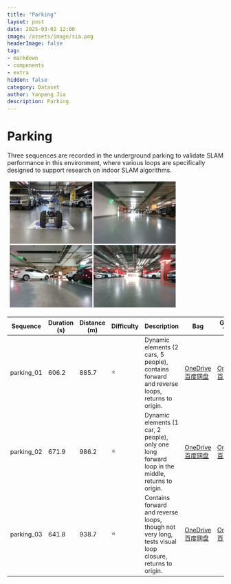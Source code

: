 ```yaml
---
title: "Parking"
layout: post
date: 2025-03-02 12:00
image: /assets/image/sia.png
headerImage: false
tag:
- markdown
- components
- extra
hidden: false
category: Dataset
author: Yanpeng Jia
description: Parking
---
```


# Parking

Three sequences are recorded in the underground parking to validate SLAM performance in this environment, where various loops are specifically designed to support research on indoor SLAM algorithms.

![figure](../../assets/image/parking.png#pic_center)

| Sequence   | Duration (s) | Distance (m) | Difficulty | Description | Bag | Ground Truth |
|------------|-------------|-------------|------------|-------------|-------------|-------------|
| parking_01 | 606.2       | 885.7       | ⭐         | Dynamic elements (2 cars, 5 people), contains forward and reverse loops, returns to origin. | [OneDrive](https://1drv.ms/u/c/c1806c2e19f2193f/Eat73bILVglGuVqFujAM9KsB-mCwtNmzxlGePFLssenXuQ?e=hgCK3O)<br>[百度网盘](https://pan.baidu.com/s/1jFzcDv7HwXyHYYHYb2eOLA?pwd=gegu) | [OneDrive](https://1drv.ms/t/c/c1806c2e19f2193f/EVLvplfb5j9BhKhm8O3d8awBqyzAt5YnHmTJ3L_LY8abVA?e=WBfIFy)<br>[百度网盘](https://pan.baidu.com/s/12sPK49JjnF2oG65ck6uS9w?pwd=fj4k) |
| parking_02 | 671.9       | 986.2       | ⭐         | Dynamic elements (1 car, 2 people), only one long forward loop in the middle, returns to origin. | [OneDrive](https://1drv.ms/u/c/c1806c2e19f2193f/EeZbhuGJYH9Ag2N_jWaxahEBAqoLIFP40rrXwHfDHa-u7w?e=IHQ0hw)<br>[百度网盘](https://pan.baidu.com/s/1pe0Kt-5BF0XBTkyR_NzYMw?pwd=2b2x) | [OneDrive](https://1drv.ms/t/c/c1806c2e19f2193f/EaXKTkV5m5hBiiq2cCq_-YUBWgy0ZqnN3HBt88u3cOH-Nw?e=zBeZi9)<br>[百度网盘](https://pan.baidu.com/s/1Re3w4rOixUj5Rt9cEQGC5Q?pwd=ms79) |
| parking_03 | 641.8       | 938.7       | ⭐         | Contains forward and reverse loops, though not very long, tests visual loop closure, returns to origin. | [OneDrive](https://1drv.ms/u/c/c1806c2e19f2193f/EZRHj7krEU5Pl1b5lcoPCPQB49YO1DDxGnkp__bMTuYRzA?e=oiE8bU)<br>[百度网盘](https://pan.baidu.com/s/1DRzli8j0zDJqaEHTF66Vzg?pwd=xexm) | [OneDrive](https://1drv.ms/t/c/c1806c2e19f2193f/EZ77xr_2691KhouoLmG7WJYB-ls7A1JL1mb0N2lZLn9k1Q?e=mdg8zL)<br>[百度网盘](https://pan.baidu.com/s/1yHayr3L0wq64KHgpT4ZC3w?pwd=invf) |







